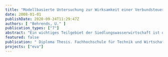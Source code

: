 ```yaml
---
title: "Modellbasierte Untersuchung zur Wirksamkeit einer Verbundsteuerung von Abwasserpumpwerken"
date: 2008-01-01
publishDate: 2020-09-24T11:29:47Z
authors: [ "Behrends, U." ]
publication_types: ["7"]
abstract: "Ein wichtiges Teilgebiet der Siedlungswasserwirtschaft ist die Entwässerung urbaner Gebiete. Zum Ableiten von anfallendem häuslichen Abwasser wurden im Laufe der Jahrhunderte Kanalisationen entwickelt, die für bessere hygienische Verhältnisse in besiedelten Gebieten sorgen sollten. Dies waren zumeist offene Gerinne zwischen Fahrbahn und Bürgersteig, in denen sich das Brauch- und Regenwasser mit dem Unrat der Straße vermischte und in ein nahe gelegenes Gewässer eingeleitet wurde. Dies führte zu starken Verschmutzungen der Gewässer. Heutzutage werden Kanalisationen unterirdisch gebaut. Das Abwasser wird zur Reinigung einer Kläranlage zugeführt und von dort aus einem Oberflächengewässer zugeführt. Durch das Einleiten von Niederschlagswasser, den Einträgen aus der Industrie, den Einleitungen aus kommunalen Kläranlagen sowie Einleitungen aus diffusen Quellen wird das Gewässer sowohl hydraulisch als auch stofflich stark belastet. Herkömmliche Maßnahmen für den Rückhalt von Mischwasser sind der Bau von Speicherbecken. Da ein Neubau meist sehr kostenintensiv ist und viel Platz in Anspruch nimmt, der in Großstädten meist nicht zur Verfügung steht, kann die Bewirtschaftung von vorhandenem Kanalraum als eine Alternative angesehen werden. Durch den Bau von Regenrückhaltebecken und die Regenwasserbewirtschaftung ist ein Rückgang der Mischwassereinträge und dadurch eine Verringerung der Gewässerbelastung zu verzeichnen. Trotzdem ist der Verschmutzungsgrad der meisten Gewässer weiterhin bedenklich. Auf Grund der Tatsache, dass die Trink- und Abwasserentsorgung Berlins innerhalb der Stadtgrenzen betrieben wird, ist es wichtig, einen umfassenden Gewässerschutz zu betreiben. Mit der Einführung der Wasserrahmenrichtlinie (WRRL, 2000) hat man sich auf europäischer Ebene darauf geeinigt, dass alle europäischen natürlichen Oberflächengewässer bis zum Jahr 2015 einen „guten ökologischen und guten chemischen Zustand“ erlangen sollen (Art. 4.2 WRRL). Ein Ansatz zur Umsetzung dieser Vorgaben ist die Reduzierung der Mischwasserüberläufe während Regen. Dies kann z.B. unter Zuhilfenahme einer Verbundsteuerung umgesetzt werden. Ziel dieser Diplomarbeit ist es, einen bewertenden Vergleich zwischen einer Verbundsteuerung und der momentanen Berliner Steuerungsstrategie (lokale Steuerung) an ausgesuchten Abwasserpumpwerken durchzuführen. Dabei soll festgestellt werden, ob und in wie weit, eine übergeordnete Verbundsteuerung zur Reduktion von Mischwasserüberläufen beitragen kann. Zu diesem Zweck sollen Simulationen durchgeführt werden. Dabei soll einerseits mittels Langzeitsimulationen das Potential einer Verbundsteuerung im Gegensatz zur derzeitigen Steuerung (Kap. 2.3.2) theoretisch bestimmt werden. Auf der anderen Seite werden auf der Basis gemessener Daten (Fördermengen und Wasserstände) Einzelsimulationen für ausgewählte Regenereignisse (Kap. 7.2) durchgeführt. Diese dienen der Überprüfung des eventuell theoretisch vorhandenen Steuerungspotentials."
featured: false
publication: " Diploma Thesis. Fachhochschule für Technik und Wirtschaft Berlin"
projects: ["eva"]
---
```


